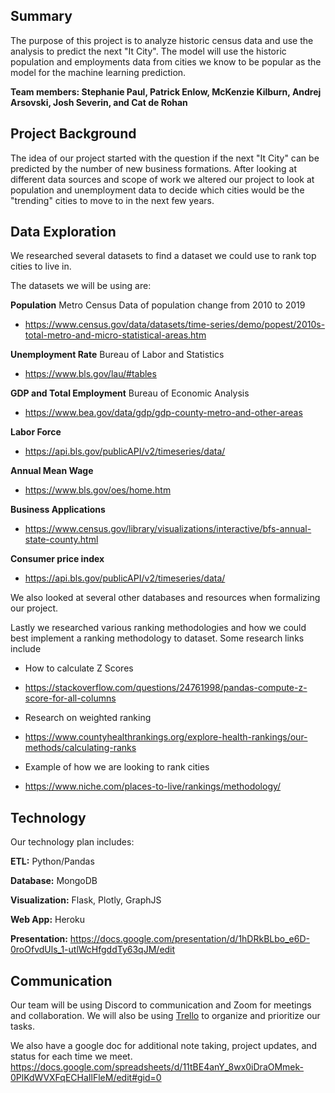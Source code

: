 ## Summary
The purpose of this project is to analyze historic census data and use the analysis to predict the next "It City". The model will use the historic population and employments data from cities we know to be popular as the model for the machine learning prediction. 


**Team members: Stephanie Paul, Patrick Enlow, McKenzie Kilburn, Andrej Arsovski, Josh Severin, and Cat de Rohan**


## Project Background
The idea of our project started with the question if the next "It City" can be predicted by the number of new business formations. After looking at different data sources and scope of work we altered our project to look at population and unemployment data to decide which cities would be the "trending" cities to move to in the next few years.


## Data Exploration
We researched several datasets to find a dataset we could use to rank top cities to live in. 

The datasets we will be using are:

**Population** Metro Census Data of population change from 2010 to 2019
- https://www.census.gov/data/datasets/time-series/demo/popest/2010s-total-metro-and-micro-statistical-areas.htm

**Unemployment Rate** Bureau of Labor and Statistics
- https://www.bls.gov/lau/#tables

**GDP and Total Employment** Bureau of Economic Analysis
- https://www.bea.gov/data/gdp/gdp-county-metro-and-other-areas

**Labor Force**
- https://api.bls.gov/publicAPI/v2/timeseries/data/ 

**Annual Mean Wage**
- https://www.bls.gov/oes/home.htm

**Business Applications**
- https://www.census.gov/library/visualizations/interactive/bfs-annual-state-county.html

**Consumer price index**
- https://api.bls.gov/publicAPI/v2/timeseries/data/

We also looked at several other databases and resources when formalizing our project.

Lastly we researched various ranking methodologies and how we could best implement a ranking methodology to dataset. Some research links include

* How to calculate Z Scores
- https://stackoverflow.com/questions/24761998/pandas-compute-z-score-for-all-columns 

* Research on weighted ranking
- https://www.countyhealthrankings.org/explore-health-rankings/our-methods/calculating-ranks

* Example of how we are looking to rank cities
- https://www.niche.com/places-to-live/rankings/methodology/


## Technology
Our technology plan includes:

**ETL:**
Python/Pandas

**Database:**
MongoDB

**Visualization:** 
Flask, Plotly, GraphJS

**Web App:**
Heroku

**Presentation:**
https://docs.google.com/presentation/d/1hDRkBLbo_e6D-0roOfvdUls_1-utlWcHfgddTy63qJM/edit


## Communication 
Our team will be using Discord to communication and Zoom for meetings and collaboration. We will also be using [Trello](https://trello.com/metrognomes) to organize and prioritize our tasks.

We also have a google doc for additional note taking, project updates, and status for each time we meet.
https://docs.google.com/spreadsheets/d/11tBE4anY_8wx0iDraOMmek-0PlKdWVXFqECHaIlFleM/edit#gid=0

